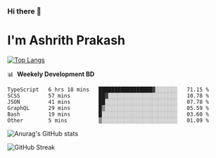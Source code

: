 ### Hi there 👋
# I'm Ashrith Prakash

[![Top Langs](https://github-readme-stats.vercel.app/api/top-langs/?username=xxcheckmatexx&count_private=true&include_all_commits=true&show_icons=true&line_height=20&title_color=FFFFFF&icon_color=FFFFFF&text_color=FFFFFF&bg_color=0D1117&langs_count=8)](https://github.com/anuraghazra/github-readme-stats)

📊 &nbsp;**Weekely Development BD**

<!--START_SECTION:waka-->

```text
TypeScript   6 hrs 18 mins   █████████████████▓░░░░░░░   71.15 %
SCSS         57 mins         ██▓░░░░░░░░░░░░░░░░░░░░░░   10.78 %
JSON         41 mins         ██░░░░░░░░░░░░░░░░░░░░░░░   07.78 %
GraphQL      29 mins         █▒░░░░░░░░░░░░░░░░░░░░░░░   05.59 %
Bash         19 mins         █░░░░░░░░░░░░░░░░░░░░░░░░   03.60 %
Other        5 mins          ▒░░░░░░░░░░░░░░░░░░░░░░░░   01.09 %
```

<!--END_SECTION:waka-->

![Anurag's GitHub stats](https://github-readme-stats.vercel.app/api?username=xxcheckmatexx&count_private=true&show_icons=true&theme=merko)  

![GitHub Streak](http://github-readme-streak-stats.herokuapp.com?user=xxcheckmatexx&theme=merko&hide_border=true&date_format=M%20j%5B%2C%20Y%5D&fire=DD0E0B)
<br/>
